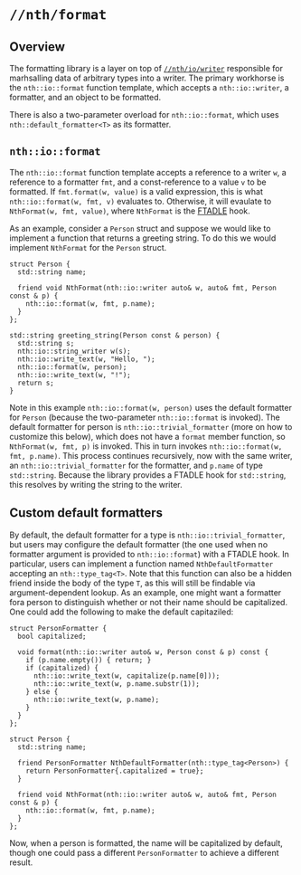 # `//nth/format`

## Overview

The formatting library is a layer on top of [`//nth/io/writer`](/io/writer/writer) responsible for
marhsalling data of arbitrary types into a writer. The primary workhorse is the `nth::io::format`
function template, which accepts a `nth::io::writer`, a formatter, and an object to be formatted.

There is also a two-parameter overload for `nth::io::format`, which uses `nth::default_formatter<T>`
as its formatter.

## `nth::io::format`

The `nth::io::format` function template accepts a reference to a writer `w`, a reference to a
formatter `fmt`, and a const-reference to a value `v` to be formatted. If `fmt.format(w, value)` is
a valid expression, this is what `nth::io::format(w, fmt, v)` evaluates to. Otherwise, it will
evaulate to `NthFormat(w, fmt, value)`, where `NthFormat` is the [FTADLE](/ftadle) hook.

As an example, consider a `Person` struct and suppose we would like to implement a function that
returns a greeting string. To do this we would implement `NthFormat` for the `Person` struct.

```
struct Person {
  std::string name;

  friend void NthFormat(nth::io::writer auto& w, auto& fmt, Person const & p) {
    nth::io::format(w, fmt, p.name);
  }
};

std::string greeting_string(Person const & person) {
  std::string s;
  nth::io::string_writer w(s);
  nth::io::write_text(w, "Hello, ");
  nth::io::format(w, person);
  nth::io::write_text(w, "!");
  return s;
}
```

Note in this example `nth::io::format(w, person)` uses the default formatter for `Person` (because
the two-parameter `nth::io::format` is invoked). The default formatter for person is
`nth::io::trivial_formatter` (more on how to customize this below), which does not have a `format`
member function, so `NthFormat(w, fmt, p)` is invoked. This in turn invokes `nth::io::format(w, fmt,
p.name)`. This process continues recursively, now with the same writer, an
`nth::io::trivial_formatter` for the formatter, and `p.name` of type `std::string`. Because the
library provides a FTADLE hook for `std::string`, this resolves by writing the string to the writer.

## Custom default formatters

By default, the default formatter for a type is `nth::io::trivial_formatter`, but users may
configure the default formatter (the one used when no formatter argument is provided to
`nth::io::format`) with a FTADLE hook. In particular, users can implement a function named
`NthDefaultFormatter` accepting an `nth::type_tag<T>`. Note that this function can also be a hidden
friend inside the body of the type `T`, as this will still be findable via argument-dependent
lookup. As an example, one might want a formatter fora person to distinguish whether or not their
name should be capitalized. One could add the following to make the default capitaziled:

```
struct PersonFormatter {
  bool capitalized;

  void format(nth::io::writer auto& w, Person const & p) const {
    if (p.name.empty()) { return; }
    if (capitalized) {
      nth::io::write_text(w, capitalize(p.name[0])); 
      nth::io::write_text(w, p.name.substr(1));
    } else {
      nth::io::write_text(w, p.name);
    }
  }
};

struct Person {
  std::string name;

  friend PersonFormatter NthDefaultFormatter(nth::type_tag<Person>) {
    return PersonFormatter{.capitalized = true};
  }

  friend void NthFormat(nth::io::writer auto& w, auto& fmt, Person const & p) {
    nth::io::format(w, fmt, p.name);
  }
};
```

Now, when a person is formatted, the name will be capitalized by default, though one could pass a
different `PersonFormatter` to achieve a different result.
